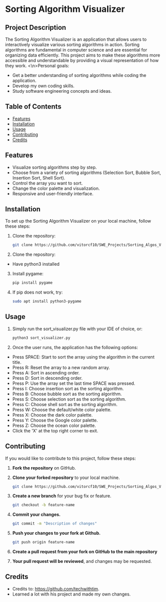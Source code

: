 # Sorting Algorithm Visualizer

## Project Description

The Sorting Algorithm Visualizer is an application that allows users to interactively visualize various sorting algorithms in action. Sorting algorithms are fundamental in computer science and are essential for organizing data efficiently. This project aims to make these algorithms more accessible and understandable by providing a visual representation of how they work.
<\n>Personal goals:
- Get a better understanding of sorting algorithms while coding the application.
- Develop my own coding skills.
- Study software engineering concepts and ideas.

## Table of Contents

- [Features](#features)
- [Installation](#installation)
- [Usage](#usage)
- [Contributing](#contributing)
- [Credits](#Credits)

## Features

- Visualize sorting algorithms step by step.
- Choose from a variety of sorting algorithms (Selection Sort, Bubble Sort, Insertion Sort, Shell Sort).
- Control the array you want to sort.
- Change the color palette and visualization.
- Responsive and user-friendly interface.

## Installation

To set up the Sorting Algorithm Visualizer on your local machine, follow these steps:

1. Clone the repository:

   ```bash
   git clone https://github.com/vitorcf10/SWE_Projects/Sorting_Algos_Visualizer.git

2. Clone the repository:
- Have python3 installed

3. Install pygame:
   
   ```bash
   pip install pygame

4. If pip does not work, try:

   ```bash
   sudo apt install python3-pygame

## Usage

1. Simply run the sort_visualizer.py file with your IDE of choice, or:
      ```bash
   python3 sort_visualizer.py

2. Once the user runs, the application has the following options:
- Press SPACE: Start to sort the array using the algorithm in the current title.
- Press R: Reset the array to a new random array.
- Press A: Sort in ascending order.
- Press D: Sort in descending order.
- Press P: Use the array set the last time SPACE was pressed.
- Press I: Choose insertion sort as the sorting algorithm.
- Press B: Choose bubble sort as the sorting algorithm.
- Press S: Choose selection sort as the sorting algorithm.
- Press C: Choose shell sort as the sorting algorithm.
- Press W: Choose the default/white color palette.
- Press X: Choose the dark color palette.
- Press Y: Choose the Google color palette.
- Press Z: Choose the ocean color palette.
- Click the 'X' at the top right corner to exit.

## Contributing

If you would like to contribute to this project, follow these steps:

1. **Fork the repository** on GitHub.

2. **Clone your forked repository** to your local machine.

   ```bash
   git clone https://github.com/vitorcf10/SWE_Projects/Sorting_Algos_Visualizer.git

3. **Create a new branch** for your bug fix or feature.
   
   ```bash
   git checkout -b feature-name

4. **Commit your changes.**
   
   ```bash
   git commit -m "Description of changes"

5. **Push your changes to your fork at Github.**
   
   ```bash
   git push origin feature-name

6. **Create a pull request from your fork on GitHub to the main repository**
7. **Your pull request will be reviewed**, and changes may be requested.


## Credits
- Credits to: https://github.com/techwithtim.
- Learned a lot with his project and made my own changes.

   
